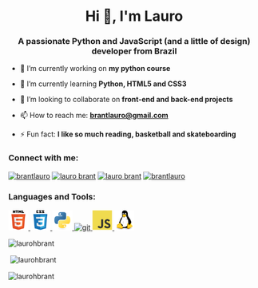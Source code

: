 <h1 align="center">Hi 👋, I'm Lauro</h1>
<h3 align="center">A passionate Python and JavaScript (and a little of design) developer from Brazil</h3>

- 🔭 I’m currently working on **my python course**

- 🌱 I’m currently learning **Python, HTML5 and CSS3**

- 👯 I’m looking to collaborate on **front-end and back-end projects**

- 📫 How to reach me: **brantlauro@gmail.com**

- ⚡ Fun fact: **I like so much reading, basketball and skateboarding**

<h3 align="left">Connect with me:</h3>
<p align="left">
<a href="https://twitter.com/brantlauro" target="blank"><img align="center" src="https://cdn.jsdelivr.net/npm/simple-icons@3.0.1/icons/twitter.svg" alt="brantlauro" height="30" width="40" /></a>
<a href="https://linkedin.com/in/lauro-brant-4858861b3/" target="blank"><img align="center" src="https://cdn.jsdelivr.net/npm/simple-icons@3.0.1/icons/linkedin.svg" alt="lauro brant" height="30" width="40" /></a>
<a href="https://fb.com/lauro.brant.1" target="blank"><img align="center" src="https://cdn.jsdelivr.net/npm/simple-icons@3.0.1/icons/facebook.svg" alt="lauro brant" height="30" width="40" /></a>
<a href="https://instagram.com/brantlauro" target="blank"><img align="center" src="https://cdn.jsdelivr.net/npm/simple-icons@3.0.1/icons/instagram.svg" alt="brantlauro" height="30" width="40" /></a>
</p>

<h3 align="left">Languages and Tools:</h3>
<p align="left"> <a href="https://www.w3.org/html/" target="_blank"> <img src="https://raw.githubusercontent.com/devicons/devicon/master/icons/html5/html5-original-wordmark.svg" alt="html5" width="40" height="40"/> </a><a href="https://www.w3schools.com/css/" target="_blank"> <img src="https://raw.githubusercontent.com/devicons/devicon/master/icons/css3/css3-original-wordmark.svg" alt="css3" width="40" height="40"/> </a> <a href="https://www.python.org" target="_blank"> <img src="https://raw.githubusercontent.com/devicons/devicon/master/icons/python/python-original.svg" alt="python" width="40" height="40"/> </a><a href="https://git-scm.com/" target="_blank"> <img src="https://www.vectorlogo.zone/logos/git-scm/git-scm-icon.svg" alt="git" width="40" height="40"/> </a>  <a href="https://developer.mozilla.org/en-US/docs/Web/JavaScript" target="_blank"> <img src="https://raw.githubusercontent.com/devicons/devicon/master/icons/javascript/javascript-original.svg" alt="javascript" width="40" height="40"/> </a> <a href="https://www.linux.org/" target="_blank"> <img src="https://raw.githubusercontent.com/devicons/devicon/master/icons/linux/linux-original.svg" alt="linux" width="40" height="40"/> </a>  </p>

<p><img align="center" src="https://github-readme-stats.vercel.app/api/top-langs?username=laurohbrant&show_icons=true&locale=en&layout=compact" alt="laurohbrant" /></p>

<p>&nbsp;<img align="center" src="https://github-readme-stats.vercel.app/api?username=laurohbrant&show_icons=true&locale=en" alt="laurohbrant" /></p>

<p><img align="center" src="https://github-readme-streak-stats.herokuapp.com/?user=laurohbrant&" alt="laurohbrant" /></p>
